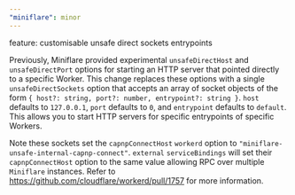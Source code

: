 ```yaml
---
"miniflare": minor
---
```


feature: customisable unsafe direct sockets entrypoints

Previously, Miniflare provided experimental `unsafeDirectHost` and `unsafeDirectPort` options for starting an HTTP server that pointed directly to a specific Worker. This change replaces these options with a single `unsafeDirectSockets` option that accepts an array of socket objects of the form `{ host?: string, port?: number, entrypoint?: string }`. `host` defaults to `127.0.0.1`, `port` defaults to `0`, and `entrypoint` defaults to `default`. This allows you to start HTTP servers for specific entrypoints of specific Workers.

Note these sockets set the `capnpConnectHost` `workerd` option to `"miniflare-unsafe-internal-capnp-connect"`. `external` `serviceBindings` will set their `capnpConnectHost` option to the same value allowing RPC over multiple `Miniflare` instances. Refer to https://github.com/cloudflare/workerd/pull/1757 for more information.
